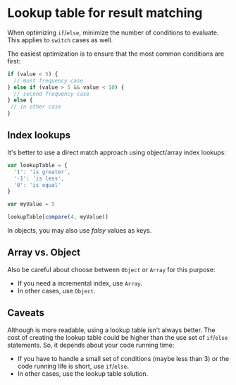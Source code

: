 # Lookup table for result matching

When optimizing `if`/`else`, minimize the number of conditions to evaluate. This applies to `switch` cases as well.

The easiest optimization is to ensure that the most common conditions are first:

```js
if (value < 5) {
  // most frequency case
} else if (value > 5 && value < 10) {
  // second frequency case
} else {
 // in other case
}
```

## Index lookups

It's better to use a direct match approach using object/array index lookups:

```js
var lookupTable = {
  '1': 'is greater',
  '-1': 'is less',
  '0': 'is equal'
}

var myValue = 5

lookupTable[compare(4, myValue)]
```

In objects, you may also use *falsy* values as keys.

## Array vs. Object

Also be careful about choose between `Object` or `Array` for this purpose:

- If you need a incremental index, use `Array`.
- In other cases, use `Object`.

## Caveats

Although is more readable, using a lookup table isn't always better. The cost of creating the lookup table could be higher than the use set of `if`/`else` statements. So, it depends about your code running time:

- If you have to handle a small set of conditions (maybe less than 3) or the code running life is short, use `if`/`else`.
- In other cases, use the lookup table solution.
